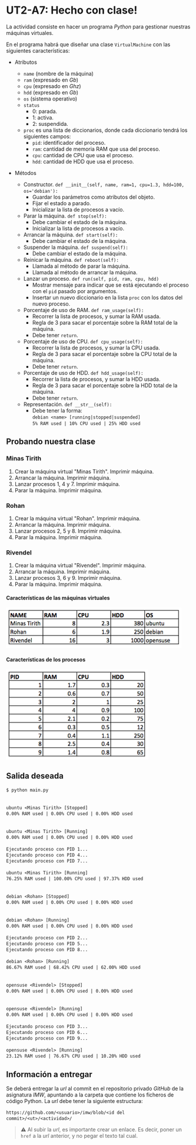 # UT2-A7: Hecho con clase!

La actividad consiste en hacer un programa *Python* para gestionar nuestras máquinas virtuales.

En el programa habrá que diseñar una clase `VirtualMachine` con las siguientes características:

+ Atributos
    * `name` (nombre de la máquina)
    * `ram` (expresado en *Gb*)
    * `cpu` (expresado en *Ghz*)
    * `hdd` (expresado en *Gb*)
    * `os` (sistema operativo)
    * `status`
        - 0: parada.
        - 1: activa.
        - 2: suspendida.
    * `proc` es una lista de diccionarios, donde cada diccionario tendrá los siguientes campos:
        - `pid`: identificador del proceso.
        - `ram`: cantidad de memoria RAM que usa del proceso.
        - `cpu`: cantidad de CPU que usa el proceso.
        - `hdd`: cantidad de HDD que usa el proceso.

+ Métodos
    * Constructor. `def __init__(self, name, ram=1, cpu=1.3, hdd=100, os='debian'):`
        - Guardar los parámetros como atributos del objeto.
        - Fijar el estado a parado.
        - Inicializar la lista de procesos a vacío.
    * Parar la máquina. `def stop(self):`
        - Debe cambiar el estado de la máquina.
        - Inicializar la lista de procesos a vacío.
    * Arrancar la máquina. `def start(self):`
        - Debe cambiar el estado de la máquina.
    * Suspender la máquina. `def suspend(self):`
        - Debe cambiar el estado de la máquina.
    * Reinicar la máquina. `def reboot(self):`
        - Llamada al método de parar la máquina.
        - Llamada al método de arrancar la máquina.
    * Lanzar un proceso. `def run(self, pid, ram, cpu, hdd)`
        - Mostrar mensaje para indicar que se está ejecutando el proceso con el `pid` pasado por argumentos.
        - Insertar un nuevo diccionario en la lista `proc` con los datos del nuevo proceso.
    * Porcentaje de uso de RAM. `def ram_usage(self):`
        - Recorrer la lista de procesos, y sumar la RAM usada.
        - Regla de 3 para sacar el porcentaje sobre la RAM total de la máquina.
        - Debe tener `return`.
    * Porcentaje de uso de CPU. `def cpu_usage(self):`
        - Recorrer la lista de procesos, y sumar la CPU usada.
        - Regla de 3 para sacar el porcentaje sobre la CPU total de la máquina.
        - Debe tener `return`.
    * Porcentaje de uso de HDD. `def hdd_usage(self):`
        - Recorrer la lista de procesos, y sumar la HDD usada.
        - Regla de 3 para sacar el porcentaje sobre la HDD total de la máquina.
        - Debe tener `return`.
    * Representación. `def __str__(self):`
        - Debe tener la forma:  
        `debian <name> [running|stopped|suspended]`  
        `5% RAM used | 10% CPU used | 25% HDD used`

## Probando nuestra clase

### Minas Tirith

1. Crear la máquina virtual "Minas Tirith". Imprimir máquina.
2. Arrancar la máquina. Imprimir máquina.
3. Lanzar procesos 1, 4 y 7. Imprimir máquina.
4. Parar la máquina. Imprimir máquina.

### Rohan

1. Crear la máquina virtual "Rohan". Imprimir máquina.
2. Arrancar la máquina. Imprimir máquina.
3. Lanzar procesos 2, 5 y 8. Imprimir máquina.
4. Parar la máquina. Imprimir máquina.

### Rivendel

1. Crear la máquina virtual "Rivendel". Imprimir máquina.
2. Arrancar la máquina. Imprimir máquina.
3. Lanzar procesos 3, 6 y 9. Imprimir máquina.
4. Parar la máquina. Imprimir máquina.

#### Características de las máquinas virtuales

![](img/info_maq_virtuales.png)

#### Características de los procesos

![](img/info_procesos.png)

## Salida deseada

~~~console
$ python main.py


ubuntu <Minas Tirith> [Stopped]
0.00% RAM used | 0.00% CPU used | 0.00% HDD used


ubuntu <Minas Tirith> [Running]
0.00% RAM used | 0.00% CPU used | 0.00% HDD used

Ejecutando proceso con PID 1...
Ejecutando proceso con PID 4...
Ejecutando proceso con PID 7...

ubuntu <Minas Tirith> [Running]
76.25% RAM used | 100.00% CPU used | 97.37% HDD used


debian <Rohan> [Stopped]
0.00% RAM used | 0.00% CPU used | 0.00% HDD used


debian <Rohan> [Running]
0.00% RAM used | 0.00% CPU used | 0.00% HDD used

Ejecutando proceso con PID 2...
Ejecutando proceso con PID 5...
Ejecutando proceso con PID 8...

debian <Rohan> [Running]
86.67% RAM used | 68.42% CPU used | 62.00% HDD used


opensuse <Rivendel> [Stopped]
0.00% RAM used | 0.00% CPU used | 0.00% HDD used


opensuse <Rivendel> [Running]
0.00% RAM used | 0.00% CPU used | 0.00% HDD used

Ejecutando proceso con PID 3...
Ejecutando proceso con PID 6...
Ejecutando proceso con PID 9...

opensuse <Rivendel> [Running]
23.12% RAM used | 76.67% CPU used | 10.20% HDD used

~~~

## Información a entregar

Se deberá entregar la *url* al commit en el repositorio privado *GitHub* de la asignatura *IMW*, apuntando a la carpeta que contiene los ficheros de código Python. La *url* debe tener la siguiente estructura:

```
https://github.com/<usuario>/imw/blob/<id del commit>/<ut>/<actividad>/
```

> ⚠️ Al subir la *url*, es importante crear un enlace. Es decir, poner un `href` a la *url* anterior, y no pegar el texto tal cual.

